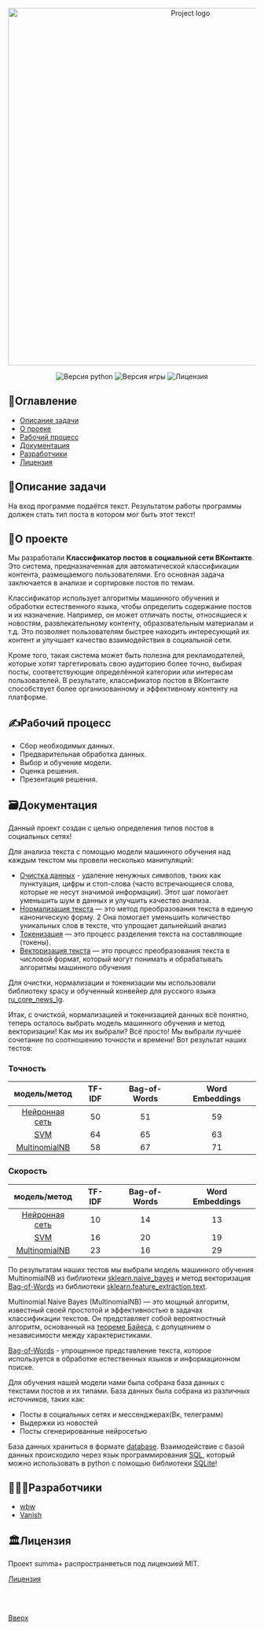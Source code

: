 <a id="up"></a>

<p align="center">
 <img src="https://i.ibb.co/99qgRP3/summma.jpg" alt="Project logo"width="726">
</p>
<p align="center">
 <img src="https://img.shields.io/badge/python-3.11-blue" alt="Версия python">
 <img src="https://img.shields.io/badge/version-0.1(beta)-purple" alt="Версия игры">
 <img src="https://img.shields.io/badge/license-MIT-brightgreen" alt="Лицензия">
</p>

## 📑Оглавление
- [Описание задачи](#task)
- [O проеке](#about_project)
- [Рабочий процесс](#process)
- [Документация](#documentation)
- [Разработчики](#developers)
- [Лицензия](#license)

<a id="task"></a>
## 📖Описание задачи
На вход программе подаётся текст. Результатом работы программы должен стать тип поста в котором мог быть этот текст!


<a id="about_project"></a>
## 📁О проекте
Мы разработали **Классификатор постов в социальной сети ВКонтакте**.
Это система, предназначенная для автоматической классификации контента, размещаемого пользователями. Его основная задача заключается в анализе и сортировке постов по темам.

Классификатор использует алгоритмы машинного обучения и обработки естественного языка, чтобы определить содержание постов и их назначение. Например, он может отличать посты, относящиеся к новостям, развлекательному контенту, образовательным материалам и т.д. Это позволяет пользователям быстрее находить интересующий их контент и улучшает качество взаимодействия в социальной сети.

Кроме того, такая система может быть полезна для рекламодателей, которые хотят таргетировать свою аудиторию более точно, выбирая посты, соответствующие определённой категории или интересам пользователей. В результате, классификатор постов в ВКонтакте способствует более организованному и эффективному контенту на платформе.


<a id="process"></a>
## ✍️Рабочий процесс
- Сбор необходимых данных.
-  Предварительная обработка данных.
-  Выбор и обучение модели.
-  Оценка решения.
-   Презентация решения.


<a id="documentation"></a>
## 🗃️Документация

Данный проект создан с целью определения типов постов в социальных сетях!

Для анализа текста с помощью модели машинного обучения над каждым текстом мы провели несколько манипуляций:
- [Очистка данных](https://en.wikipedia.org/wiki/Data_cleansing) - удаление ненужных символов, таких как пунктуация, цифры и стоп-слова (часто встречающиеся слова, которые не несут значимой информации). Этот шаг помогает уменьшить шум в данных и улучшить качество анализа. 
- [Нормализация текста](https://en.wikipedia.org/wiki/Text_normalization) — это метод преобразования текста в единую каноническую форму. 2 Она помогает уменьшить количество уникальных слов в тексте, что упрощает дальнейший анализ
- [Токенизация](https://wiki.loginom.ru/articles/tokenization.html) — это процесс разделения текста на составляющие (токены).
- [Векторизация текста](https://wiki.loginom.ru/articles/text-data-vectorization.html) — это процесс преобразования текста в числовой формат, который могут понимать и обрабатывать алгоритмы машинного обучения

Для очистки, нормализации и токенизации мы использовали библиотеку spacy и обученный конвейер для русского языка [ru_core_news_lg](https://spacy.io/models/ru).

Итак, с очисткой, нормализацией и токенизацией данных всё понятно, теперь осталось выбрать модель машинного обучения и метод векторизации! Как мы их выбрали? Всё просто! Мы выбрали лучшее сочетание по соотношению точности и времени!
Вот результат наших тестов:

<h3>Точность</h3> 

модель/метод | TF-IDF | Bag-of-Words | Word Embeddings
:------------:|:------:|:------------:|:----------------:
[Нейронная сеть](https://ru.wikipedia.org/wiki/Нейронная_сеть) | 50 | 51 | 59
[SVM](https://ru.wikipedia.org/wiki/Метод_опорных_векторов) | 64 | 65 | 63
[MultinomialNB](https://sklearn.vercel.app/docs/classes/MultinomialNB) | 58 | 67 | 71

<h3>Скорость</h3> 

модель/метод | TF-IDF | Bag-of-Words | Word Embeddings
:------------:|:------:|:------------:|:----------------:
[Нейронная сеть](https://ru.wikipedia.org/wiki/Нейронная_сеть) | 10 | 14 | 13
[SVM](https://ru.wikipedia.org/wiki/Метод_опорных_векторов) | 16 | 20 | 19
[MultinomialNB](https://sklearn.vercel.app/docs/classes/MultinomialNB) | 23 | 16 | 29

По результатам наших тестов мы выбрали модель машинного обучения MultinomialNB из библиотеки [sklearn.naive_bayes](https://scikit-learn.org/stable/modules/naive_bayes.html) и метод векторизация [Bag-of-Words](https://ru.wikipedia.org/wiki/Мешок_слов) из библиотеки [sklearn.feature_extraction.text](https://scikit-learn.org/stable/modules/generated/sklearn.feature_extraction.text.TfidfVectorizer.html).

Multinomial Naive Bayes (MultinomialNB) — это мощный алгоритм, известный своей простотой и эффективностью в задачах классификации текстов. Он представляет собой вероятностный алгоритм, основанный на [теореме Байеса](https://ru.wikipedia.org/wiki/Теорема_Байеса), с допущением о независимости между характеристиками.

[Bag-of-Words](https://ru.wikipedia.org/wiki/Мешок_слов) - упрощенное представление текста, которое используется в обработке естественных языков и информационном поиске.

Для обучения нашей модели нами была собрана база данных с текстами постов и их типами. База данных была собрана из различных источников, таких как:
- Посты в социальных сетях и мессенджерах(Вк, телеграмм)
- Выдержки из новостей
- Посты сгенерированные нейросетью

База данных храниться в формате [database](https://ru.wikipedia.org/wiki/DBF). Взаимодействие с базой данных происходило через язык программирования [SQL](https://ru.wikipedia.org/wiki/SQL), который можно использовать в python с помощью библиотеки [SQLite](https://docs.python.org/3/library/sqlite3.html)!

<a id="developers"></a>
## 👨🏻‍💻Разработчики

- [wbw](https://github.com/white-black-wolf)
- [Vanish](https://github.com/vanish12345)   

<a id="license"></a>
## 🏛️Лицензия
Проект summa+ распространяеться под лицензией MIT.

 [Лицензия](https://github.com/white-black-wolf/sirius_AI/blob/main/LICENSE)
 
<br></br>

 [Вверх](#up)
